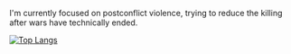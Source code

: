 I'm currently focused on postconflict violence, trying to reduce the killing after wars have technically ended. 

[![Top Langs](https://github-readme-stats.vercel.app/api/top-langs/?username=newton-c&theme=dark&exclude_repo=Dissertation_proposal&hide=agsscript)](https://github.com/anuraghazra/github-readme-stats)

